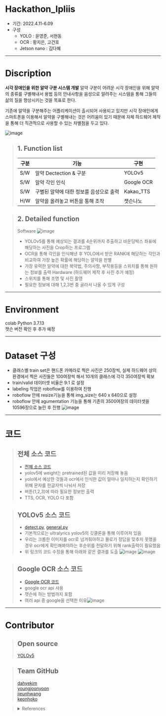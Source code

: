 # Hackathon_Ipliis
- 기간: 2022.4.11-6.09
- 구성
  - YOLO : 윤영준, 서현동
  - OCR  : 황지은, 고건호
  - Jetson nano  : 김다혜 
- - -

# Discription
**시각 장애인을 위한 알약 구분 시스템 개발**
알약 구분이 어려운 시각 장애인을 위해 알약의 종류를 구별해내서 용법 등의 안내사항을 음성으로 알려주는 시스템을 통해 그들의 삶의 질을 향상시키는 것을 목표로 한다.

기존에 알약을 구분해주는 어플리케이션이 출시되어 사용되고 있지만 시각 장애인에게 스마트폰을 이용해서 알약을 구별해내는 것은
어려움이 있기 때문에 자체 하드웨어 제작을 통해 더 직관적으로 사용할 수 있는 차별점을 두고 있다. 

![image](https://user-images.githubusercontent.com/97325633/172160610-50b52fe1-f850-4917-b1e2-cc9c44446f4c.png)


> ## 1. Function list
> 구분|기능|구현|
> |---|---|---|
> S/W|알약 Dectection & 구분|YOLOv5|
> S/W|알약 각인 인식|Google OCR|
> S/W|구별된 알약에 대한 정보를 음성으로 출력|Kakao_TTS|
> H/W|알약을 올려놓고 버튼을 통해 조작|잿슨나노|

> ## 2. Detailed function
> Software
> ![image](https://user-images.githubusercontent.com/97325633/172170402-b59a6cc8-f0e7-4149-a8ac-cb0c099470d0.png)
> - YOLOv5를 통해 예상되는 결과를 4순위까지 추출하고 바운딩박스 좌표에 해당하는 사진을 Crop하는 프로그램
> - OCR을 통해 각인을 인식해낸 후 YOLO에서 받은 RANK에 해당하는 각인과 비교하여 가장 높은 확률에 해당하는 알약을 판별
> - 가장 유력한 알약에 대한 복약법, 주의사항, 부작용등을 스위치를 통해 원하는 정보를 출력
> Hardware
> (하드웨어 제작 후 사진 추가 예정)
> - 스위치를 통해 조명 및 사진 촬영
> - 필요한 정보에 대해 1,2,3번 중 골라서 나올 수 있게 구성
- - -

# Environment 
colab Python 3.7.13  
잿슨 버전 확인 후 추가 예정
- - -

# Dataset 구성
- 클래스별 train set은 핸드폰 카메라로 찍은 사진은 250장씩, 실제 하드웨어 상의 환경에서 찍은 사진들은 100여장씩 해서 
10개의 클래스에 각각 350여장씩 확보
- train/valid 데이터셋 비율은 9:1 로 설정
- labeling 작업은 roboflow를 이용하여 진행
- roboflow 안에 resize기능을 통해 img_size는 640 x 640으로 설정
- roboflow 안에 agumentation 기능을 통해 기존의 3500여장의 데이터셋을 10596장으로 늘린 후 진행 
![image](https://user-images.githubusercontent.com/97325633/172219026-f74d09a9-2108-41ad-acec-f277430e48f9.png)
- - - 

# 코드

>  ## 전체 소스 코드 
>  - [전체 소스 코드](https://github.com/HyundongSeo/Hackathon_Ipliis/blob/9ec86ac71bc95667acbba370f1e5aa68a7ca5d9b/ipills.py)
>  - yolov5에 weight는 pretrained된 값을 미리 저장해 놓음
> - yolo에서 예상한 것들과 ocr에서 인식한 값이 얼마나 일치하는지 확인하기 위해 문자를 한글자씩 나눠서 저장
> - 버튼(1,2,3)에 따라 필요한 정보만 출력
> - TTS, OCR, YOLO 다 포함

> ## YOLOv5 소스 코드
> - [detect.py](https://github.com/Yoon0527/AIFFEL_Project/blob/3c82e88570bdd02d449861d6c0cba2a94811a3ae/detect.py), [general.py](https://github.com/Yoon0527/AIFFEL_Project/blob/3c82e88570bdd02d449861d6c0cba2a94811a3ae/general%20(1).py)
> - 기본적으로는 ultralyrics yolov5의 깃클론을 통해 이루어져 있음
> - 우리는 크롭한 이미지를 ocr로 넘겨줘야하고 욜로가 정답을 맞추지 못했을 경우 ocr에게 확인해봐야하는 후순위를 전달하기 위해 rank출력이 필요했음
> - 위 링크의 코드 수정을 통해 아래와 같은 결과를 도출
> ![image](https://user-images.githubusercontent.com/97325633/172222343-50850db8-63b9-4554-86e7-a6c4347b343f.png)
> ![image](https://user-images.githubusercontent.com/97325633/172222983-657f4116-92ac-4f01-a989-aed0fedf67f3.png)

> ## Google OCR 소스 코드
> - [Google OCR 코드](https://river-butterfly-5b4.notion.site/G_OCR-3753b3a89e1b4a17a4d80872d429dd81)
> - google ocr api 사용
> - 잿슨에 하는 방법까지 포함
> - 여러 api 중 google을 선택한 이유![image](https://user-images.githubusercontent.com/97325633/172307542-cc942261-21c7-442f-9981-400c29b0dbad.png)

- - - 

# Contributor
> ## Open source
> [YOLOv5](https://github.com/ultralytics/yolov5.git)


> ## Team GitHub  
> [dahyekim](https://github.com/dahyekim1oo2/Aiffel.git)  
> [youngjoonyoon](https://github.com/Yoon0527/AIFFEL_Project.git)  
> [jieunhwang](https://github.com/LumiHunter/Hackathon_Ipliis.git)  
> [keonhoko](https://github.com/GeonHoKo/AIFFEL-HACKATHON.git)  


> <details> 
> <summary>References</summary>
> [딥러닝을 이용한 자동 알약 인식, 성균관대학교 일반대학원(2021)](http://www.riss.kr/search/detail/DetailView.do?p_mat_type=be54d9b8bc7cdb09&control_no=b5c082324cf3b892ffe0bdc3ef48d419&outLink=K)  
> [딥러닝을 활용한 알약 인식 모델 연구, 국립 강릉원주대학교 컴퓨터공학과(2020)](https://manuscriptlink-society-file.s3-ap-northeast-1.amazonaws.com/kips/conference/2020fall/presentation/KIPS_C2020B0146.pdf)  
> [딥러닝을 활용한 알약 분석 어플리케이션, 인천대학교 정보통신공학과(2020)](https://manuscriptlink-society-file.s3-ap-northeast-1.amazonaws.com/kips/conference/2020fall/presentation/KIPS_C2020B0152.pdf)  
> [스마트폰으로 촬영된 알약 영상의 글자 및 형상 인식 방법, 서울대학교 대학원(2017)](https://s-space.snu.ac.kr/handle/10371/137361)  
> [알약 자동 인식을 위한 딥러닝 모델간 비교 및 검증, 멀티미디어학회(2019)](https://scienceon.kisti.re.kr/srch/selectPORSrchArticle.do?cn=JAKO201913747257285&dbt=NART)  
